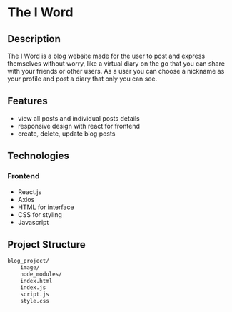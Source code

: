 # The I Word

## Description

The I Word is a blog website made for the user to post and express themselves without worry, like a virtual diary on the go that you can share with your friends or other users. As a user you can choose a nickname as your profile and post a diary that only you can see.

## Features

* view all posts and individual posts details
* responsive design with react for frontend
* create, delete, update blog posts

## Technologies

### Frontend

* React.js
* Axios
* HTML for interface
* CSS for styling
* Javascript

## Project Structure

```bash
blog_project/
    image/
    node_modules/
    index.html
    index.js
    script.js
    style.css
```